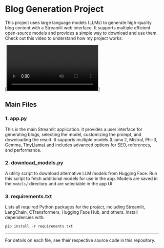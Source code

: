 # Blog Generation Project

This project uses large language models (LLMs) to generate high-quality blog content with a Streamlit web interface. It supports multiple efficient open-source models and provides a simple way to download and use them.
Check out this video to understand how my project works:

[![How it works](3.mp4)]
## Main Files

### 1. app.py
This is the main Streamlit application. It provides a user interface for generating blogs, selecting the model, customizing the prompt, and downloading the result. It supports multiple models (Llama 2, Mistral, Phi-3, Gemma, TinyLlama) and includes advanced options for SEO, references, and performance.

### 2. download_models.py
A utility script to download alternative LLM models from Hugging Face. Run this script to fetch additional models for use in the app. Models are saved in the `models/` directory and are selectable in the app UI.

### 3. requirements.txt
Lists all required Python packages for the project, including Streamlit, LangChain, CTransformers, Hugging Face Hub, and others. Install dependencies with:

```powershell
pip install -r requirements.txt
```

---

For details on each file, see their respective source code in this repository.
